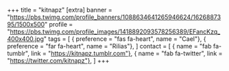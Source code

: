 +++
title = "kitnapz"
[extra]
banner = "https://pbs.twimg.com/profile_banners/1088634641265946624/1626887395/1500x500"
profile = "https://pbs.twimg.com/profile_images/1418892093578256389/EFancKzq_400x400.jpg"
tags = [
    { preference = "fas fa-heart", name = "Cael"},
    { preference = "far fa-heart", name = "Rilias"},
]
contact = [
    { name = "fab fa-tumblr", link = "https://kitnapz.tumblr.com"},
    { name = "fab fa-twitter", link = "https://twitter.com/kitnapz"},
]
+++
